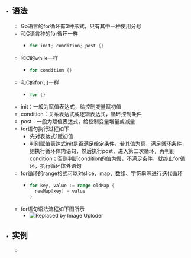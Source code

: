 - ## 语法
	- Go语言的for循环有3种形式，只有其中一种使用分号
	- 和C语言种的for循环一样
		- ```go
		  for init; condition; post {}
		  ```
	- 和C的while一样
		- ```go
		  for condition {}
		  ```
	- 和C的for(;;)一样
		- ```go
		  for {}
		  ```
	- init：一般为赋值表达式，给控制变量赋初值
	- condition：关系表达式或逻辑表达式，循环控制条件
	- post：一般为赋值表达式，给控制变量增量或减量
	- for语句执行过程如下
		- 先对表达式1赋初值
		- 判别赋值表达式init是否满足给定条件，若其值为真，满足循环条件，则执行循环体内语句，然后执行post，进入第二次循环，再判别condition；否则判断condition的值为假，不满足条件，就终止for循环，执行循环体外语句
	- for循环的range格式可以对slice、map、数组、字符串等进行迭代循环
		- ```go
		  for key, value := range oldMap {
		    newMap[key] = value
		  }
		  ```
	- for语句语法流程如下图所示
		- ![Replaced by Image Uploder](https://gitee.com/superficial/blogimage/raw/master/img/image_1644907880328_0.png)
- ## 实例
	- ```go
	  ```